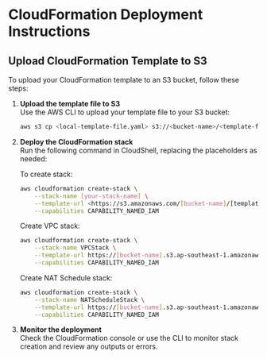 # CloudFormation Deployment Instructions

## Upload CloudFormation Template to S3

To upload your CloudFormation template to an S3 bucket, follow these steps:

1. **Upload the template file to S3**  
    Use the AWS CLI to upload your template file to your S3 bucket:

    ```sh
    aws s3 cp <local-template-file.yaml> s3://<bucket-name>/<template-file.yaml>
    ```

2. **Deploy the CloudFormation stack**  
    Run the following command in CloudShell, replacing the placeholders as needed:

    To create stack:

    ```sh
    aws cloudformation create-stack \
        --stack-name [your-stack-name] \
        --template-url <https://s3.amazonaws.com/[bucket-name]/[template-file.yaml>] \
        --capabilities CAPABILITY_NAMED_IAM
    ```

    Create VPC stack:

    ```sh
    aws cloudformation create-stack \
        --stack-name VPCStack \
        --template-url https://[bucket-name].s3.ap-southeast-1.amazonaws.com/[path-to-file.yaml] \
        --capabilities CAPABILITY_NAMED_IAM
    ```

    Create NAT Schedule stack:

    ```sh
    aws cloudformation create-stack \
        --stack-name NATScheduleStack \
        --template-url https://[bucket-name].s3.ap-southeast-1.amazonaws.com/[path-to-file.yaml] \
        --capabilities CAPABILITY_NAMED_IAM
    ```

3. **Monitor the deployment**  
    Check the CloudFormation console or use the CLI to monitor stack creation and review any outputs or errors.

